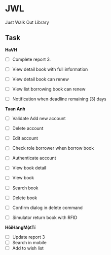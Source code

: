 # JWL
Just Walk Out Library

## Task

**HaVH**
* [ ] Complete report 3.
* [ ] View detail book with full information
* [ ] View detail book can renew
* [ ] View list borrowing book can renew
* [ ] Notification when deadline remaining [3] days


**Tuan Anh**
* [ ] Validate Add new account
* [ ] Delete account 
* [ ] Edit account
* [ ] Check role borrower when borrow book
* [ ] Authenticate account

* [ ] View book detail
* [ ] View book
* [ ] Search book
* [ ] Delete book
* [ ] Confirm dialog in delete command

* [ ] Simulator return book with RFID


**HôiHángMộtTí**
* [ ] Update report 3
* [ ] Search in mobile
* [ ] Add to wish list
